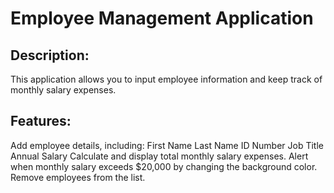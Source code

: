 # Employee Management Application
## Description:
This application allows you to input employee information and keep track of monthly salary expenses.

## Features:
Add employee details, including:
First Name
Last Name
ID Number
Job Title
Annual Salary
Calculate and display total monthly salary expenses.
Alert when monthly salary exceeds $20,000 by changing the background color.
Remove employees from the list.


